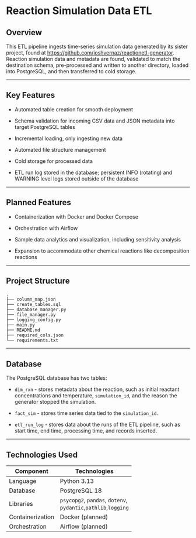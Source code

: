 # Reaction Simulation Data ETL

## Overview

This ETL pipeline ingests time-series simulation data generated by its sister project, found at https://github.com/joshvernaz/reactionetl-generator. Reaction simulation data and metadata are found, validated to match the destination schema, pre-processed and written to another directory, loaded into PostgreSQL, and then transferred to cold storage.

---

## Key Features

- Automated table creation for smooth deployment

- Schema validation for incoming CSV data and JSON metadata into target PostgreSQL tables

- Incremental loading, only ingesting new data

- Automated file structure management

- Cold storage for processed data

- ETL run log stored in the database; persistent INFO (rotating) and WARNING level logs stored outside of the database

---

## Planned Features

- Containerization with Docker and Docker Compose

- Orchestration with Airflow

- Sample data analytics and visualization, including sensitivity analysis

- Expansion to accommodate other chemical reactions like decomposition reactions

---

## Project Structure

```
.
├── column_map.json
├── create_tables.sql
├── database_manager.py
├── file_manager.py
├── logging_config.py
├── main.py
├── README.md
├── required_cols.json
└── requirements.txt
```

___

## Database

The PostgreSQL database has two tables: 

- `dim_rxn` - stores metadata about the reaction, such as initial reactant concentrations and temperature, `simulation_id`, and the reason the generator stopped the simulation.

- `fact_sim` - stores time series data tied to the `simulation_id`.

- `etl_run_log` - stores data about the runs of the ETL pipeline, such as start time, end time, processing time, and records inserted.

---

## Technologies Used

| Component        | Technologies                                                        |
| ---------------- | ------------------------------------------------------------------- |
| Language         | Python 3.13                                                         |
| Database         | PostgreSQL 18                                                       |
| Libraries        | `psycopg2`, `pandas`, `dotenv`, <br/>`pydantic`,`pathlib`,`logging` |
| Containerization | Docker (planned)                                                    |
| Orchestration    | Airflow (planned)                                                   |
